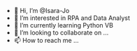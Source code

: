 - 👋 Hi, I’m @Isara-Jo
- 👀 I’m interested in RPA and Data Analyst
- 🌱 I’m currently learning Python VB
- 💞️ I’m looking to collaborate on ...
- 📫 How to reach me ...

<!---
Isara-Jo/Isara-Jo is a ✨ special ✨ repository because its `README.md` (this file) appears on your GitHub profile.
You can click the Preview link to take a look at your changes.
--->
